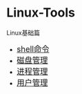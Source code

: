 # Linux-Tools
Linux基础篇

- [<font size=+1>shell命令</font>](./shell)
- [<font size=+1>磁盘管理</font>](./Disk)
- [<font size=+1>进程管理</font>](./process)
- [<font size=+1>用户管理</font>](./user)